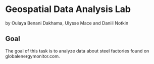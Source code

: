 # Geospatial Data Analysis Lab

by Oulaya Benani Dakhama, Ulysse Mace and Daniil Notkin

## Goal

The goal of this task is to analyze data about steel factories found on globalenergymonitor.com. 
